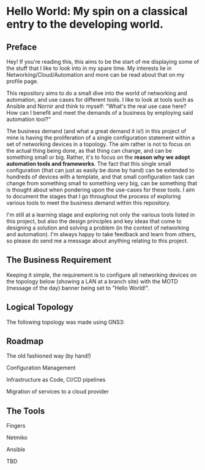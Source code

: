 # Hello World: My spin on a classical entry to the developing world.

## Preface

Hey! If you're reading this, this aims to be the start of me displaying some of the stuff that I like to look into in my spare time. My interests lie in Networking/Cloud/Automation and more can be read about that on my profile page.

This repository aims to do a small dive into the world of networking and automation, and use cases for different tools. I like to look at tools such as Ansible and Nornir and think to myself: "What's the real use case here? How can I benefit and meet the demands of a business by employing said automation tool?"

The business demand (and what a great demand it is!) in this project of mine is having the proliferation of a single configuration statement within a set of networking devices in a topology. The aim rather is not to focus on the actual thing being done, as that thing can change, and can be something small or big. Rather, it's to focus on the **reason why we adopt automation tools and frameworks**. The fact that this single small configuration (that can just as easily be done by hand) can be extended to hundreds of devices with a template, and that small configuration task can change from something small to something very big, can be something that is thought about when pondering upon the use-cases for these tools. I aim to document the stages that I go throughout the process of exploring various tools to meet the business demand within this repository.

I'm still at a learning stage and exploring not only the various tools listed in this project, but also the design principles and key ideas that come to designing a solution and solving a problem (in the context of networking and automation). I'm always happy to take feedback and learn from others, so please do send me a message about anything relating to this project.

## The Business Requirement

Keeping it simple, the requirement is to configure all networking devices on the topology below (showing a LAN at a branch site) with the MOTD (message of the day) banner being set to "Hello World!".


## Logical Topology

The following topology was made using GNS3:


## Roadmap

The old fashioned way (by hand!)

Configuration Management

Infrastructure as Code, CI/CD pipelines

Migration of services to a cloud provider


## The Tools

Fingers

Netmiko

Ansible

TBD
